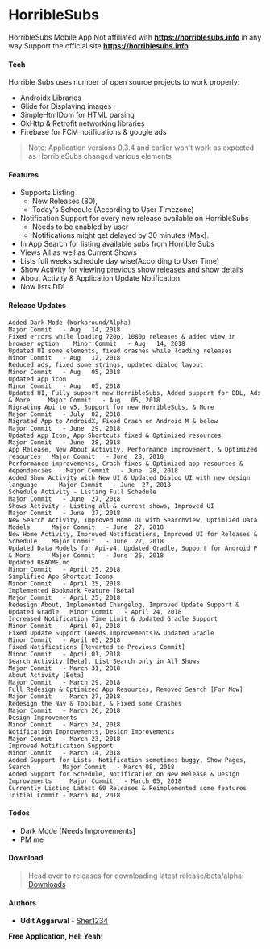 # HorribleSubs
HorribleSubs Mobile App
Not affiliated with **https://horriblesubs.info** in any way
Support the official site **https://horriblesubs.info**

#### Tech
Horrible Subs uses number of open source projects to work properly:
 - Androidx Libraries
 - Glide for Displaying images
 - SimpleHtmlDom for HTML parsing
 - OkHttp & Retrofit networking libraries
 - Firebase for FCM notifications & google ads

> Note: Application versions 0.3.4 and earlier won't work as expected as HorribleSubs changed various elements

#### Features
 * Supports Listing
   - New Releases (80),
   - Today's Schedule (According to User Timezone)
 * Notification Support for every new release available on HorribleSubs
   - Needs to be enabled by user
   - Notifications might get delayed by 30 minutes (Max).
 * In App Search for listing available subs from Horrible Subs
 * Views All as well as Current Shows
 * Lists full weeks schedule day wise(According to User Time)
 * Show Activity for viewing previous show releases and show details
 * About Activity & Application Update Notification
 * Now lists DDL

#### Release Updates
```
Added Dark Mode (Workaround/Alpha)                                                Major Commit   - Aug   14, 2018
Fixed errors while loading 720p, 1080p releases & added view in browser option    Minor Commit   - Aug   14, 2018
Updated UI some elements, fixed crashes while loading releases                    Minor Commit   - Aug   12, 2018
Reduced ads, fixed some strings, updated dialog layout                            Minor Commit   - Aug   05, 2018
Updated app icon                                                                  Minor Commit   - Aug   05, 2018
Updated UI, Fully support new HorribleSubs, Added support for DDL, Ads & More     Major Commit   - Aug   05, 2018
Migrating Api to v5, Support for new HorribleSubs, & More                         Major Commit   - July  02, 2018
Migrated App to AndroidX, Fixed Crash on Android M & below                        Major Commit   - June  29, 2018
Updated App Icon, App Shortcuts fixed & Optimized resources                       Major Commit   - June  28, 2018
App Release, New About Activity, Performance improvement, & Optimized resources   Major Commit   - June  28, 2018
Performance improvements, Crash fixes & Optimized app resources & dependencies    Major Commit   - June  28, 2018
Added Show Activity with New UI & Updated Dialog UI with new design language      Major Commit   - June  27, 2018
Schedule Activity - Listing Full Schedule                                         Major Commit   - June  27, 2018
Shows Activity - Listing all & current shows, Improved UI                         Major Commit   - June  27, 2018
New Search Activity, Improved Home UI with SearchView, Optimized Data Models      Major Commit   - June  27, 2018
New Home Activity, Improved Notifications, Improved UI for Releases & Schedule    Major Commit   - June  27, 2018
Updated Data Models for Api-v4, Updated Gradle, Support for Android P & More      Major Commit   - June  26, 2018
Updated README.md                                                                 Minor Commit   - April 25, 2018
Simplified App Shortcut Icons                                                     Minor Commit   - April 25, 2018
Implemented Bookmark Feature [Beta]                                               Major Commit   - April 25, 2018
Redesign About, Implemented Changelog, Improved Update Support & Updated Gradle   Minor Commit   - April 24, 2018
Increased Notification Time Limit & Updated Gradle Support                        Minor Commit   - April 07, 2018
Fixed Update Support (Needs Improvements)& Updated Gradle                         Minor Commit   - April 05, 2018
Fixed Notifications [Reverted to Previous Commit]                                 Minor Commit   - April 01, 2018
Search Activity [Beta], List Search only in All Shows                             Major Commit   - March 31, 2018
About Activity [Beta]                                                             Major Commit   - March 29, 2018
Full Redesign & Optimized App Resources, Removed Search [For Now]                 Major Commit   - March 27, 2018
Redesign the Nav & Toolbar, & Fixed some Crashes                                  Major Commit   - March 26, 2018
Design Improvements                                                               Minor Commit   - March 24, 2018
Notification Improvements, Design Improvements                                    Major Commit   - March 23, 2018
Improved Notification Support                                                     Minor Commit   - March 14, 2018
Added Support for Lists, Notification sometimes buggy, Show Pages, Search         Major Commit   - March 08, 2018
Added Support for Schedule, Notification on New Release & Design Improvements     Major Commit   - March 05, 2018
Currently Listing Latest 60 Releases & Reimplemented some features                Initial Commit - March 04, 2018
```
#### Todos
* Dark Mode [Needs Improvements]
* PM me

#### Download
> Head over to releases for downloading latest release/beta/alpha: [Downloads](https://github.com/Sher1234/HorribleSubs/releases)

#### Authors
* **Udit Aggarwal** - [Sher1234](https://github.com/Sher1234)

**Free Application, Hell Yeah!**
